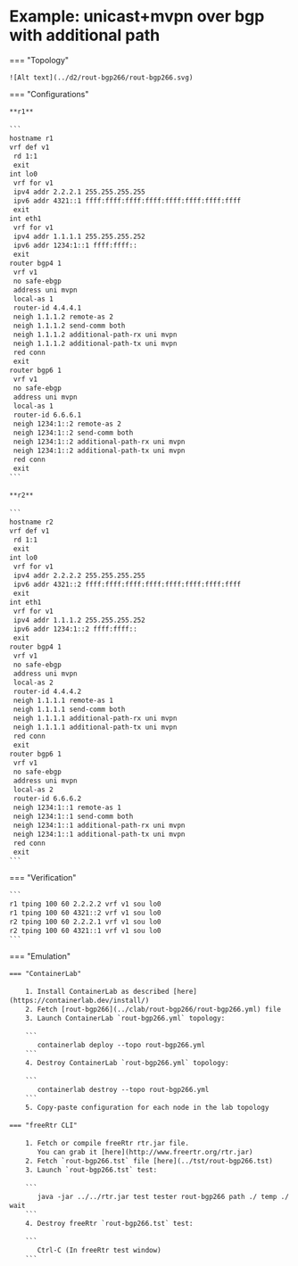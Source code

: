 # Example: unicast+mvpn over bgp with additional path

=== "Topology"

    ![Alt text](../d2/rout-bgp266/rout-bgp266.svg)

=== "Configurations"

    **r1**

    ```
    hostname r1
    vrf def v1
     rd 1:1
     exit
    int lo0
     vrf for v1
     ipv4 addr 2.2.2.1 255.255.255.255
     ipv6 addr 4321::1 ffff:ffff:ffff:ffff:ffff:ffff:ffff:ffff
     exit
    int eth1
     vrf for v1
     ipv4 addr 1.1.1.1 255.255.255.252
     ipv6 addr 1234:1::1 ffff:ffff::
     exit
    router bgp4 1
     vrf v1
     no safe-ebgp
     address uni mvpn
     local-as 1
     router-id 4.4.4.1
     neigh 1.1.1.2 remote-as 2
     neigh 1.1.1.2 send-comm both
     neigh 1.1.1.2 additional-path-rx uni mvpn
     neigh 1.1.1.2 additional-path-tx uni mvpn
     red conn
     exit
    router bgp6 1
     vrf v1
     no safe-ebgp
     address uni mvpn
     local-as 1
     router-id 6.6.6.1
     neigh 1234:1::2 remote-as 2
     neigh 1234:1::2 send-comm both
     neigh 1234:1::2 additional-path-rx uni mvpn
     neigh 1234:1::2 additional-path-tx uni mvpn
     red conn
     exit
    ```

    **r2**

    ```
    hostname r2
    vrf def v1
     rd 1:1
     exit
    int lo0
     vrf for v1
     ipv4 addr 2.2.2.2 255.255.255.255
     ipv6 addr 4321::2 ffff:ffff:ffff:ffff:ffff:ffff:ffff:ffff
     exit
    int eth1
     vrf for v1
     ipv4 addr 1.1.1.2 255.255.255.252
     ipv6 addr 1234:1::2 ffff:ffff::
     exit
    router bgp4 1
     vrf v1
     no safe-ebgp
     address uni mvpn
     local-as 2
     router-id 4.4.4.2
     neigh 1.1.1.1 remote-as 1
     neigh 1.1.1.1 send-comm both
     neigh 1.1.1.1 additional-path-rx uni mvpn
     neigh 1.1.1.1 additional-path-tx uni mvpn
     red conn
     exit
    router bgp6 1
     vrf v1
     no safe-ebgp
     address uni mvpn
     local-as 2
     router-id 6.6.6.2
     neigh 1234:1::1 remote-as 1
     neigh 1234:1::1 send-comm both
     neigh 1234:1::1 additional-path-rx uni mvpn
     neigh 1234:1::1 additional-path-tx uni mvpn
     red conn
     exit
    ```

=== "Verification"

    ```
    r1 tping 100 60 2.2.2.2 vrf v1 sou lo0
    r1 tping 100 60 4321::2 vrf v1 sou lo0
    r2 tping 100 60 2.2.2.1 vrf v1 sou lo0
    r2 tping 100 60 4321::1 vrf v1 sou lo0
    ```

=== "Emulation"

    === "ContainerLab"

        1. Install ContainerLab as described [here](https://containerlab.dev/install/)  
        2. Fetch [rout-bgp266](../clab/rout-bgp266/rout-bgp266.yml) file  
        3. Launch ContainerLab `rout-bgp266.yml` topology:  

        ```
           containerlab deploy --topo rout-bgp266.yml  
        ```
        4. Destroy ContainerLab `rout-bgp266.yml` topology:  

        ```
           containerlab destroy --topo rout-bgp266.yml  
        ```
        5. Copy-paste configuration for each node in the lab topology

    === "freeRtr CLI"

        1. Fetch or compile freeRtr rtr.jar file.  
           You can grab it [here](http://www.freertr.org/rtr.jar)  
        2. Fetch `rout-bgp266.tst` file [here](../tst/rout-bgp266.tst)  
        3. Launch `rout-bgp266.tst` test:  

        ```
           java -jar ../../rtr.jar test tester rout-bgp266 path ./ temp ./ wait
        ```
        4. Destroy freeRtr `rout-bgp266.tst` test:  

        ```
           Ctrl-C (In freeRtr test window)
        ```


